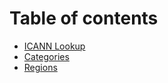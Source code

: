 # Table of contents

* [ICANN Lookup](README.md)
* [Categories](categories.md)
* [Regions](regions.md)
